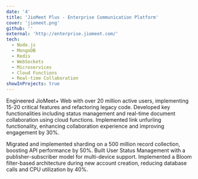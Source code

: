```yaml
---
date: '4'
title: 'JioMeet Plus - Enterprise Communication Platform'
cover: 'jiomeet.png'
github: ''
external: 'http://enterprise.jiomeet.com/'
tech:
  - Node.js
  - MongoDB
  - Redis
  - WebSockets
  - Microservices
  - Cloud Functions
  - Real-time Collaboration
showInProjects: true
---
```


Engineered JioMeet+ Web with over 20 million active users, implementing 15-20 critical features and refactoring legacy code. Developed key functionalities including status management and real-time document collaboration using cloud functions. Implemented link unfurling functionality, enhancing collaboration experience and improving engagement by 30%.

Migrated and implemented sharding on a 500 million record collection, boosting API performance by 50%. Built User Status Management with a publisher-subscriber model for multi-device support. Implemented a Bloom filter-based architecture during new account creation, reducing database calls and CPU utilization by 40%. 